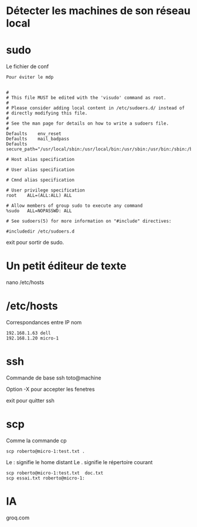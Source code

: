 
# Détecter les machines de son réseau local

# sudo

Le fichier de conf 

```
Pour éviter le mdp


#
# This file MUST be edited with the 'visudo' command as root.
#
# Please consider adding local content in /etc/sudoers.d/ instead of
# directly modifying this file.
#
# See the man page for details on how to write a sudoers file.
#
Defaults	env_reset
Defaults	mail_badpass
Defaults	secure_path="/usr/local/sbin:/usr/local/bin:/usr/sbin:/usr/bin:/sbin:/bin"

# Host alias specification

# User alias specification

# Cmnd alias specification

# User privilege specification
root	ALL=(ALL:ALL) ALL

# Allow members of group sudo to execute any command
%sudo	ALL=NOPASSWD: ALL

# See sudoers(5) for more information on "#include" directives:

#includedir /etc/sudoers.d

```

exit pour sortir de sudo.

# Un petit éditeur de texte

nano /etc/hosts

# /etc/hosts

Correspondances entre IP nom

```
192.168.1.63 dell
192.168.1.20 micro-1

```


# ssh

Commande de base
ssh toto@machine

Option -X pour accepter les fenetres

exit pour quitter ssh

# scp

Comme la commande cp <source> <destination>
```
scp roberto@micro-1:test.txt .
```
Le : signifie le home distant
Le . signifie le répertoire courant

```
scp roberto@micro-1:test.txt  doc.txt
scp essai.txt roberto@micro-1:
```

# IA

groq.com


